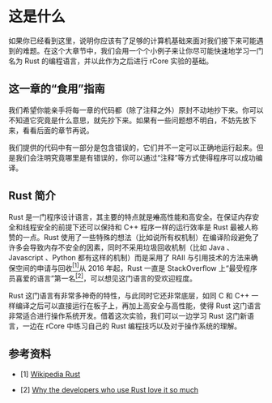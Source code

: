 # 这是什么

如果你已经看到这里，说明你应该有了足够的计算机基础来面对我们接下来可能遇到的难题。在这个大章节中，我们会用一个个小例子来让你尽可能快速地学习一门名为 Rust 的编程语言，并以此作为之后进行 rCore 实验的基础。

## 这一章的“食用”指南

我们希望你能亲手将每一章的代码都（除了注释之外）原封不动地抄下来。你可以不知道它究竟是什么意思，就先抄下来。如果有一些问题想不明白，不妨先放下来，看看后面的章节再说。

我们提供的代码中有一部分是包含错误的，它们并不一定可以正确地运行起来。但是我们会注明究竟哪里是有错误的，你可以通过“注释”等方式使得程序可以成功编译。

## Rust 简介

Rust 是一门程序设计语言，其主要的特点就是~~难~~高性能和高安全。在保证内存安全和线程安全的前提下还可以保持和 C++ 程序一样的运行效率是 Rust 最被人称赞的一点。Rust 使用了一些特殊的想法（比如说所有权机制）在编译阶段避免了许多会导致内存不安全的因素，同时不采用垃圾回收机制（比如 Java 、Javascript 、Python 都有这样的机制）而是采用了 RAII 与引用技术的方法来确保空间的申请与回收[<sup>[1]</sup>](#wiki)从 2016 年起，Rust 一直是 StackOverflow 上“最受程序员喜爱的语言”第一名[<sup>[2]</sup>](#stackoverflow)，可以想见这门语言的受欢迎程度。

Rust 这门语言有非常多神奇的特性，与此同时它还非常底层，如同 C 和 C++ 一样编译之后可以直接运行在板子上，再加上高安全与高性能，使得 Rust 这门语言非常适合进行操作系统开发。借着这次实验，我们可以一边学习 Rust 这门新语言，一边在 rCore 中练习自己的 Rust 编程技巧以及对于操作系统的理解。

<!-- 添加更多的学习资料 -->

## 参考资料

<div id="wiki" />

- [1] [Wikipedia Rust](https://en.wikipedia.org/wiki/Rust_(programming_language))

<div id="stackoverflow" />

- [2] [Why the developers who use Rust love it so much](https://stackoverflow.blog/2020/06/05/why-the-developers-who-use-rust-love-it-so-much/)